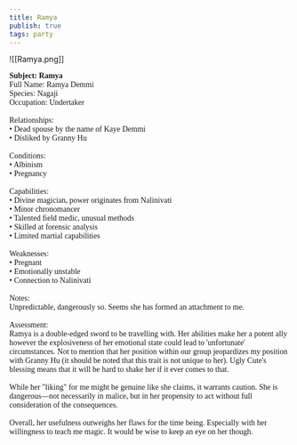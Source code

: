 ```yaml
---
title: Ramya
publish: true
tags: party
---
```

![[Ramya.png]]

<span style="font-family: 'Lucida Handwriting'; font-optical-sizing: auto; font-style: normal; word-break: break-word;">**Subject: Ramya**<br>Full Name: Ramya Demmi<br>Species: Nagaji<br>Occupation: Undertaker <br><br>Relationships:
<br><span>&bull;</span> Dead spouse by the name of Kaye Demmi
<br><span>&bull;</span> Disliked by Granny Hu
<br><br>
Conditions:
<br><span>&bull;</span> Albinism
<br><span>&bull;</span> Pregnancy
<br><br>
Capabilities:
<br><span>&bull;</span> Divine magician, power originates from Nalinivati
<br><span>&bull;</span> Minor chronomancer
<br><span>&bull;</span> Talented field medic, unusual methods
<br><span>&bull;</span> Skilled at forensic analysis
<br><span>&bull;</span> Limited martial capabilities
<br><br>
Weaknesses:
<br><span>&bull;</span> Pregnant
<br><span>&bull;</span> Emotionally unstable
<br><span>&bull;</span> Connection to Nalinivati 
<br><br>
Notes: 
<br>Unpredictable, dangerously so. Seems she has formed an attachment to me. 
<br><br>Assessment: 
<br>Ramya is a double-edged sword to be travelling with. Her abilities make her a potent ally however the explosiveness of her emotional state could lead to 'unfortunate' circumstances. Not to mention that her position within our group jeopardizes my position with Granny Hu (it should be noted that this trait is not unique to her). Ugly Cute's blessing means that it will be hard to shake her if it ever comes to that.<br><br>While her "liking" for me might be genuine like she claims, it warrants caution. She is dangerous—not necessarily in malice, but in her propensity to act without full consideration of the consequences. <br><br>Overall, her usefulness outweighs her flaws for the time being. Especially with her willingness to teach me magic. It would be wise to keep an eye on her though.</span>